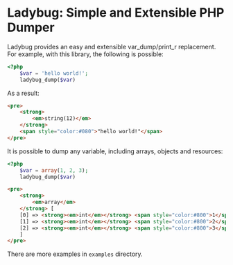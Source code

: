 Ladybug: Simple and Extensible PHP Dumper
=========================================

Ladybug provides an easy and extensible var_dump/print_r replacement. For example,
with this library, the following is possible:

``` php
<?php
    $var = 'hello world!';
    ladybug_dump($var)
```

As a result:
``` html
<pre>
    <strong>
        <em>string(12)</em>
    </strong> 
    <span style="color:#080">"hello world!"</span>
</pre>
```

It is possible to dump any variable, including arrays, objects and resources:

``` php
<?php
    $var = array(1, 2, 3);
    ladybug_dump($var)
```

``` html
<pre>
    <strong>
        <em>array</em>
    </strong> [
    [0] => <strong><em>int</em></strong> <span style="color:#800">1</span>
    [1] => <strong><em>int</em></strong> <span style="color:#800">2</span>
    [2] => <strong><em>int</em></strong> <span style="color:#800">3</span>
    ]
</pre>
```

There are more examples in `examples` directory.

